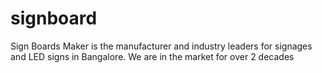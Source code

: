 # signboard
Sign Boards Maker is the manufacturer and industry leaders for signages and LED signs in Bangalore. We are in the market for over 2 decades
